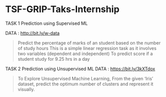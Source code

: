 # TSF-GRIP-Taks-Internship

TASK 1
Prediction using Supervised ML

 DATA : http://bit.ly/w-data

> Predict the percentage of marks of an student based on the number of study hours 
> This is a simple linear regression task as it involves two variables (dependent and independent)
> To predict score if a student study for 9.25 hrs in a day


TASK 2
Prediction using Unsupervised ML
  DATA : https://bit.ly/3kXTdox
  
  > To Explore Unsupervised Machine Learning, From the given ‘Iris’ dataset, predict the optimum number of clusters and represent it visually.
 
